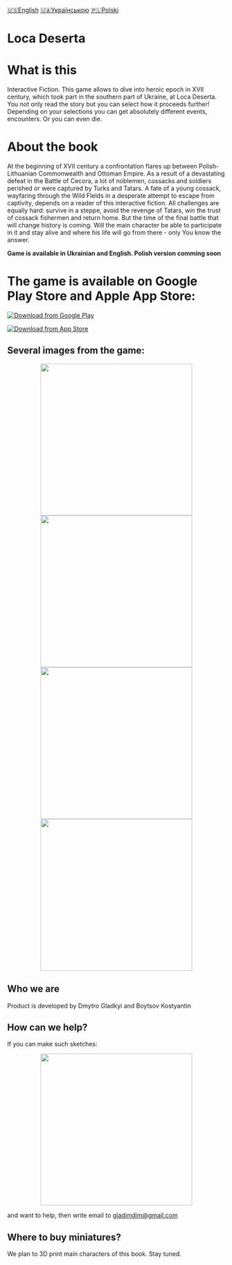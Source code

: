 [🇺🇸English](index_en.md)
[🇺🇦Українською](index.md)
[🇵🇱Polski](index_pl.md)

# Loca Deserta

# What is this

Interactive Fiction. This game allows to dive into heroic epoch in XVII century, which took part in the southern part of Ukraine, at Loca Deserta. You not only read the story but you can select how it proceeds further! Depending on your selections you can get absolutely different events, encounters. Or you can even die.


# About the book

At the beginning of XVII century a confrontation flares up between Polish-Lithuanian Commonwealth and Ottoman Empire. As a result of a devastating defeat in the Battle of Cecora, a lot of noblemen, cossacks and soldiers perished or were captured by Turks and Tatars. A fate of a young cossack, wayfaring through the Wild FIelds in a desperate attempt to escape from captivity, depends on a reader of this interactive fiction. All challenges are equally hard: survive in a steppe, avoid the revenge of Tatars, win the trust of cossack fishermen and return home. But the time of the final battle that will change history is coming. Will the main character be able to participate in it and stay alive and where his life will go from there - only You know the answer.


**Game is available in Ukrainian and English. Polish version comming soon**

# The game is available on Google Play Store and Apple App Store:

[![Download from Google Play](images/play_store_badge.png)](https://play.google.com/store/apps/details?id=gladimdim.locadeserta)

[![Download from App Store](images/appstore.svg)](https://apps.apple.com/us/app/loca-deserta/id1468068398)

## Several images from the game:


<p align="center">
  <img src="images/en/screen1.png" width="350">
  <img src="images/en/screen2.png" width="350">
  <img src="images/en/screen3.png" width="350">
  <img src="images/en/screen4.png" width="350">
</p>


## Who we are

Product is developed by Dmytro Gladkyi and Boytsov Kostyantin

## How can we help?

If you can make such sketches: 

<p align="center">
  <img src="vesterfeld_example.jpg" width="350">
</p>

and want to help, then write email to gladimdim@gmail.com

## Where to buy miniatures?

We plan to 3D print main characters of this book. Stay tuned.

